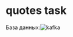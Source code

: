 # quotes task

База данных:![kafka](https://user-images.githubusercontent.com/29467133/217848902-8f3d2f78-fef9-49ad-9d8c-2bb15f90a8c3.PNG)

